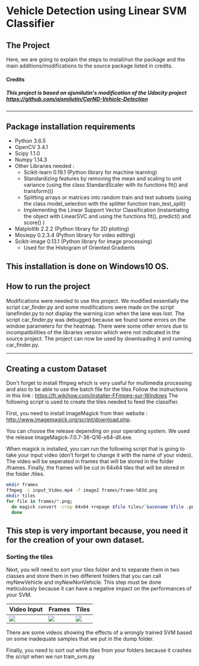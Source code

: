 [//]: # (Image References)

[image1]: ./examples/videoInput.gif
[image2]: ./examples/Frames.PNG
[image3]: ./examples/Tiles.PNG




# Vehicle Detection using Linear SVM Classifier
The Project
---
Here, we are going to explain the steps to install/run the package and the main additions/modifications to the source package listed in credits.


#### Credits
##### This project is based on ajsmilutin's modification of the Udacity project https://github.com/ajsmilutin/CarND-Vehicle-Detection
---

## Package installation requirements
* Python 3.6.5
* OpenCV 3.4.1
* Scipy 1.1.0
* Numpy 1.14.3
* Other Libraries needed :
  - Scikit-learn 0.19.1 (Python library for machine learning)
  - Standardizing features by removing the mean and scaling to unit variance (using the class StandardScaler with its functions fit() and transform())
  - Splitting arrays or matrices into random train and test subsets (using the class model_selection with the splitter function train_test_split)
  - Implementing the Linear Support Vector Classification (instantiating the object with LinearSVC and using the functions fit(), predict() and score() )
* Matplotlib 2.2.2 (Python library for 2D plotting)
* Moviepy 0.2.3.4 (Python library for video editing)
* Scikit-image 0.13.1 (Python library for image processing)
  - Used for the Histogram of Oriented Gradients
  
This installation is done on Windows10 OS.
---
## How to run the project
Modifications were needed to use this project. We modified essentially the script car_finder.py and some modifications were made on the script lanefinder.py to not  display the warning icon when the lane was lost.
The script car_finder.py was debugged because we found some errors on the window parameters for the heatmap. There were some other errors due to incompatibilities of the libraries version which were not indicated in the source project. The project can now be used by downloading it and running car_finder.py.

----
## Creating a custom Dataset
Don't forget to install ffmpeg which is very useful for multimedia processing and also to be able to use the batch file for the tiles
Follow the instructions in this link : https://fr.wikihow.com/installer-FFmpeg-sur-Windows
The following script is used to create the tiles needed to feed the classifier.

First, you need to install ImageMagick from their website : http://www.imagemagick.org/script/download.php.

You can choose the release depending on your operating system. We used the release ImageMagick-7.0.7-36-Q16-x64-dll.exe.

When magick is installed, you can run the following script that is going to take your input video (don’t forget to change it with the name of your video). The video will be seperated in frames that will be stored in the folder /frames. Finally, the frames will be cut in 64x64 tiles that will be stored in the folder /tiles.
```bash
mkdir frames
ffmpeg -i input_Video.mp4 -f image2 frames/frame-%03d.png
mkdir tiles
for file in frames/*.png; 
  do magick convert -crop 64x64 +repage $file tiles/`basename $file .png`-tile%02d.png; 
  done
```

This step is very important because, you need it for the creation of your own dataset.
---
### Sorting the tiles
Next, you will need to sort your tiles folder and to separate them in two classes and store them in two different folders that you can call myNewVehicle and myNewNonVehicle. This step must be done meticulously because it can have a negative impact on the performances of your SVM.

| Video Input | Frames  | Tiles |
|-------------|---------|-------|
|![][image1]| ![][image2] | ![][image3]|

There are some videos showing the effects of a wrongly trained SVM based on some inadequate samples that we put in the dump folder.

Finally, you need to sort out white tiles from your folders because it crashes the script when we run train_svm.py

